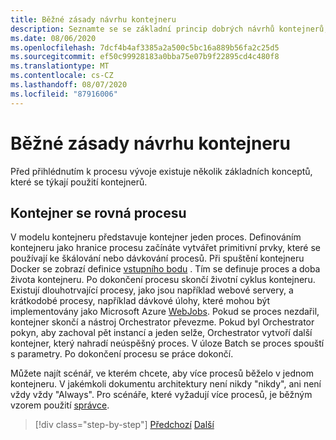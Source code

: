 ```yaml
---
title: Běžné zásady návrhu kontejneru
description: Seznamte se se základní princip dobrých návrhů kontejnerů, je to, že by měl být kontejner hostitelem pouze jednoho procesu.
ms.date: 08/06/2020
ms.openlocfilehash: 7dcf4b4af3385a2a500c5bc16a889b56fa2c25d5
ms.sourcegitcommit: ef50c99928183a0bba75e07b9f22895cd4c480f8
ms.translationtype: MT
ms.contentlocale: cs-CZ
ms.lasthandoff: 08/07/2020
ms.locfileid: "87916006"
---
```

# <a name="common-container-design-principles"></a>Běžné zásady návrhu kontejneru

Před přihlédnutím k procesu vývoje existuje několik základních konceptů, které se týkají použití kontejnerů.

## <a name="container-equals-a-process"></a>Kontejner se rovná procesu

V modelu kontejneru představuje kontejner jeden proces. Definováním kontejneru jako hranice procesu začínáte vytvářet primitivní prvky, které se používají ke škálování nebo dávkování procesů. Při spuštění kontejneru Docker se zobrazí definice [vstupního bodu](https://docs.docker.com/engine/reference/builder/#entrypoint) . Tím se definuje proces a doba života kontejneru. Po dokončení procesu skončí životní cyklus kontejneru. Existují dlouhotrvající procesy, jako jsou například webové servery, a krátkodobé procesy, například dávkové úlohy, které mohou být implementovány jako Microsoft Azure [WebJobs](https://azure.microsoft.com/documentation/articles/websites-webjobs-resources/). Pokud se proces nezdařil, kontejner skončí a nástroj Orchestrator převezme. Pokud byl Orchestrator pokyn, aby zachoval pět instancí a jeden selže, Orchestrator vytvoří další kontejner, který nahradí neúspěšný proces. V úloze Batch se proces spouští s parametry. Po dokončení procesu se práce dokončí.

Můžete najít scénář, ve kterém chcete, aby více procesů běželo v jednom kontejneru. V jakémkoli dokumentu architektury není nikdy "nikdy", ani není vždy vždy "Always". Pro scénáře, které vyžadují více procesů, je běžným vzorem použití [správce](http://supervisord.org/).

>[!div class="step-by-step"]
>[Předchozí](design-docker-applications.md) 
> [Další](monolithic-applications.md)
